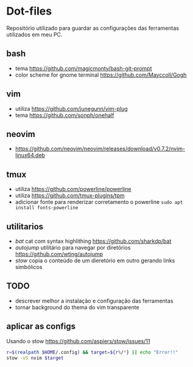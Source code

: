 # Dot-files

Repositório utilizado para guardar as configurações das ferramentas utilizados em meu PC.

## bash

- tema https://github.com/magicmonty/bash-git-prompt
- color scheme for gnome terminal https://github.com/Mayccoll/Gogh

## vim

- utiliza https://github.com/junegunn/vim-plug
- tema https://github.com/sonph/onehalf

## neovim

- https://github.com/neovim/neovim/releases/download/v0.7.2/nvim-linux64.deb

## tmux

- utiliza https://github.com/powerline/powerline
- utiliza https://github.com/tmux-plugins/tpm
- adicionar fonte para renderizar corretamento o powerline `sudo apt install fonts-powerline`

## utilitarios

- *bat* cat com syntax highlithing https://github.com/sharkdp/bat
- *autojump* utilitário para navegar por diretórios https://github.com/wting/autojump
- *stow* copia o conteúdo de um dieretório em outro gerando links simbólicos

## TODO
- descrever melhor a instalação e configuração das ferramentas
- tornar background do thema do vim transparente

## aplicar as configs

Usando o stow https://github.com/aspiers/stow/issues/11

```sh
r=$(realpath $HOME/.config) && target=${r%/*} || echo "Error!!"
stow -vS nvim $target
```
